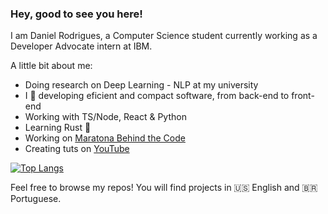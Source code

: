 ### Hey, good to see you here!

I am Daniel Rodrigues, a Computer Science student currently working as a Developer Advocate intern at IBM.

A little bit about me:

- Doing research on Deep Learning - NLP at my university
- I 🧡 developing eficient and compact software, from back-end to front-end
- Working with TS/Node, React & Python
- Learning Rust 🦀
- Working on [Maratona Behind the Code](https://maratona.dev)
- Creating tuts on [YouTube](https://www.youtube.com/channel/UCJx95nOeX4Ls8Yaqor3v7qA)

[![Top Langs](https://github-readme-stats.vercel.app/api/top-langs/?username=danitrod&layout=compact)](https://github.com/anuraghazra/github-readme-stats)

Feel free to browse my repos! You will find projects in 🇺🇸 English and 🇧🇷 Portuguese.
